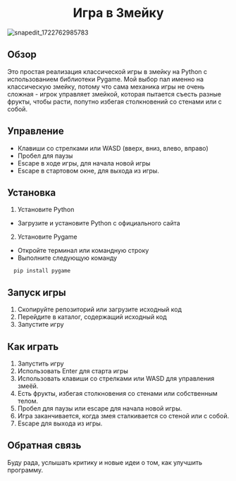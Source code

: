 <h1 align="center">Игра в Змейку</h1> 

![snapedit_1722762985783](https://github.com/user-attachments/assets/b1ca7296-5133-42c1-8d8e-653866bb9525)

## Обзор
Это простая реализация классической игры в змейку на Python с использованием библиотеки Pygame. 
Мой выбор пал именно на классическую змейку, потому что сама механика игры не очень сложная - игрок управляет змейкой, которая пытается съесть разные фрукты, чтобы расти, попутно избегая столкновений со стенами или с собой. 
 

## Управление 
- Клавиши со стрелками или WASD (вверх, вниз, влево, вправо)
- Пробел для паузы
- Escape в ходе игры, для начала новой игры
- Escape в стартовом окне, для выхода из игры.

## Установка 
1. Установите Python
 - Загрузите и установите Python с официального сайта
2. Установите Pygame
 - Откройте терминал или командную строку
 - Выполните следующую команду
 ```
   pip install pygame
 ```

## Запуск игры 
1. Скопируйте репозиторий или загрузите исходный код
2. Перейдите в каталог, содержащий исходный код
3. Запустите игру 


## Как играть
1. Запустить игру
2. Использовать Enter для старта игры
3. Использовать клавиши со стрелками или WASD для управления змеёй.
4. Есть фрукты, избегая столкновения со стенами или собственным телом.
5. Пробел для паузы или escape для начала новой игры.
6. Игра заканчивается, когда змея сталкивается со стеной или с собой.
8. Escape для выхода из игры. 

## Обратная связь
Буду рада, услышать критику и новые идеи о том, как улучшить программу.




